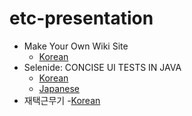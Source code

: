 # etc-presentation
- Make Your Own Wiki Site
    - [Korean](https://docs.google.com/presentation/d/1m9VOf85kKVXL3a6a5MDCx7haKPKJYsaiEiIoXa_uycY/edit?usp=sharing)
- Selenide: CONCISE UI TESTS IN JAVA
    - [Korean](https://docs.google.com/presentation/d/1WI5rYHtxHFLgNXjnHy0W4wBa-MNKdgzWQNnZ-QsGU-M/edit#slide=id.p)
    - [Japanese](https://docs.google.com/presentation/d/1wpLI5G2XxPeEMPUgpK4gTbo5e5QkSjLNbwa-bMqMSTI/edit#slide=id.p)
 - 재택근무기
    -[Korean](https://docs.google.com/presentation/d/1ufliV8pUP1z-DNtUkw7m-xuVw3nmMS_UOiGcchR-J0Q/edit?usp=sharing)
